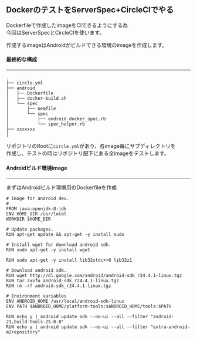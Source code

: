 ## DockerのテストをServerSpec+CircleCIでやる

Dockerfileで作成したimageをCIできるようにする為<br>
今回はServerSpecとCircleCIを使います。

作成するimageはAndroidがビルドできる環境のimageを作成します。

#### 最終的な構成
****

```
.
├── circle.yml
├── android
│   ├── Dockerfile
│   ├── docker-build.sh
│   └── spec
│       ├── Gemfile
│       └── spec
│           ├── android_docker_spec.rb
│           └── spec_helper.rb
├── xxxxxxx
│
```

リポジトリのRootに`circle.yml`があり、各image毎にサブディレクトリを<br>
作成し、テストの時はリポジトリ配下にある全imageをテストします。


#### Androidビルド環境image
****

まずはAndroidビルド環境用のDockerfileを作成

```
# Image for android dev.
#
FROM java:openjdk-8-jdk
ENV HOME_DIR /usr/local
WORKDIR $HOME_DIR

# Update packages.
RUN apt-get update && apt-get -y install sudo

# Install wget for download android sdk.
RUN sudo apt-get -y install wget

RUN sudo apt-get -y install lib32stdc++6 lib32z1

# Download android sdk.
RUN wget http://dl.google.com/android/android-sdk_r24.4.1-linux.tgz
RUN tar zxvfo android-sdk_r24.4.1-linux.tgz
RUN rm -rf android-sdk_r24.4.1-linux.tgz

# Environment variables
ENV ANDROID_HOME /usr/local/android-sdk-linux
ENV PATH $ANDROID_HOME/platform-tools:$ANDROID_HOME/tools:$PATH

RUN echo y | android update sdk --no-ui --all --filter "android-23,build-tools-25.0.0"
RUN echo y | android update sdk --no-ui --all --filter "extra-android-m2repository"
```
